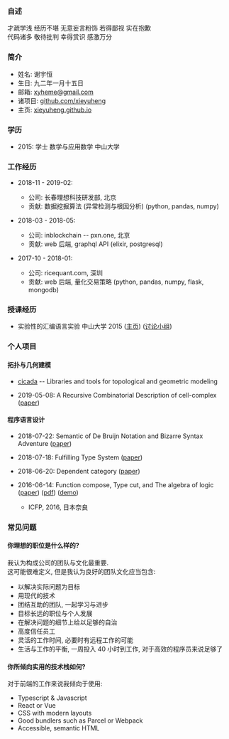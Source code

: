 ### 自述

才疏学浅 经历不堪 无意妄言粉饰 若得鄙视 实在抱歉  
代码诸多 敬待批判 幸得赏识 感激万分

### 简介

- 姓名: 谢宇恒
- 生日: 九二年一月十五日
- 邮箱: xyheme@gmail.com
- 诸项目: [github.com/xieyuheng](https://github.com/xieyuheng)
- 主页: [xieyuheng.github.io](https://xieyuheng.github.io)

### 学历

- 2015: 学士 数学与应用数学 中山大学

### 工作经历

- 2018-11 - 2019-02:
  - 公司: 长春理想科技研发部, 北京
  - 贡献: 数据挖掘算法 (异常检测与根因分析) (python, pandas, numpy)

- 2018-03 - 2018-05:
  - 公司: inblockchain -- pxn.one, 北京
  - 贡献: web 后端, graphql API (elixir, postgresql)

- 2017-10 - 2018-01:
  - 公司: ricequant.com, 深圳
  - 贡献: web 后端, 量化交易策略 (python, pandas, numpy, flask, mongodb)

### 授课经历

- 实验性的汇编语言实验 中山大学 2015
  ([主页](http://the-little-language-designer.github.io/cicada-nymph/course/contents.html))
  ([讨论小组](https://github.com/the-little-language-designer))

### 个人项目

#### 拓扑与几何建模

- [cicada](https://github.com/xieyuheng/cicada) -- Libraries and tools for topological and geometric modeling

- 2019-05-08: A Recursive Combinatorial Description of cell-complex
  ([paper](https://github.com/xieyuheng/cicada/blob/master/docs/a-recursive-combinatorial-description-of-cell-complex.md))

#### 程序语言设计

- 2018-07-22: Semantic of De Bruijn Notation and Bizarre Syntax Adventure
  ([paper](https://xieyuheng.github.io/writing/de-bruijn-notation.html))

- 2018-07-18: Fulfilling Type System
  ([paper](https://xieyuheng.github.io/writing/fulfilling-type-system.html))

- 2018-06-20: Dependent category
  ([paper](https://xieyuheng.github.io/writing/dependent-category.html))

- 2016-06-14: Function compose, Type cut, and The algebra of logic
  ([paper](https://xieyuheng.github.io/writing/function-compose-type-cut.html))
  ([pdf](http://xieyuheng.github.io/paper/function-compose-type-cut.pdf))
  ([demo](https://xieyuheng.github.io/writing/function-compose-type-cut--demo))
  - ICFP, 2016, 日本奈良

### 常见问题

#### 你理想的职位是什么样的?

我认为构成公司的团队与文化最重要.  
这可能很难定义, 但是我认为良好的团队文化应当包含:

- 以解决实际问题为目标
- 用现代的技术
- 团结互助的团队, 一起学习与进步
- 目标长远的职位与个人发展
- 在解决问题的细节上给以足够的自治
- 高度信任员工
- 灵活的工作时间, 必要时有远程工作的可能
- 生活与工作的平衡, 一周投入 40 小时到工作, 对于高效的程序员来说足够了

#### 你所倾向实用的技术栈如何?

对于前端的工作来说我倾向于使用:

- Typescript & Javascript
- React or Vue
- CSS with modern layouts
- Good bundlers such as Parcel or Webpack
- Accessible, semantic HTML
